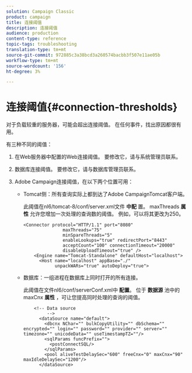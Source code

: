 ```yaml
---
solution: Campaign Classic
product: campaign
title: 连接阈值
description: 连接阈值
audience: production
content-type: reference
topic-tags: troubleshooting
translation-type: tm+mt
source-git-commit: 972885c3a38bcd3a260574bacbb3f507e11ae05b
workflow-type: tm+mt
source-wordcount: '156'
ht-degree: 3%

---
```



# 连接阈值{#connection-thresholds}

对于负载较重的服务器，可能会超出连接阈值。 在任何事件，找出原因都很有用。

有三种不同的阈值：

1. 在Web服务器中配置的Web连接阈值。 要修改它，请与系统管理员联系。
1. 数据库连接阈值。 要修改它，请与数据库管理员联系。
1. Adobe Campaign连接阈值，在以下两个位置可用：

   * Tomcat侧：所有查询实际上都到达了Adobe CampaignTomcat客户端。

      此阈值在nl6/tomcat-8/conf/server.xml文件 **中配** 置。 maxThreads **属性** 允许您增加一次处理的查询数的阈值。 例如，可以将其更改为250。

      ```
      <Connector protocol="HTTP/1.1" port="8080"
                     maxThreads="75"
                     minSpareThreads="5"
                     enableLookups="true" redirectPort="8443"
                     acceptCount="100" connectionTimeout="20000"
                     disableUploadTimeout="true" />
          <Engine name="Tomcat-Standalone" defaultHost="localhost">
            <Host name="localhost" appBase="./"
                  unpackWARs="true" autoDeploy="true">
      ```

   * 数据库：一组进程在数据库上同时打开的所有连接。

      此阈值在文件nl6/conf/serverConf.xml中 **配置**。 位于 **数据源** 池中的maxCnx **属性** ，可让您提高同时处理的查询的阈值。

      ```
          <!-- Data source
               -->
            <dataSource name="default">
              <dbcnx NChar="" bulkCopyUtility="" dbSchema="" encrypted="" login="" password="" provider="" server="" timezone="" unicodeData="" useTimestampTZ=""/>
              <sqlParams funcPrefix="">
                <postConnectSQL/>
              </sqlParams>
              <pool aliveTestDelaySec="600" freeCnx="0" maxCnx="90" maxIdleDelaySec="1200"/>
            </dataSource>
      ```

